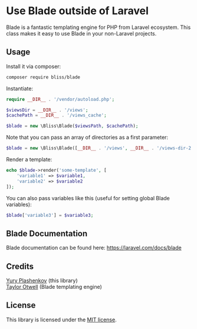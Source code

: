 # Use Blade outside of Laravel

Blade is a fantastic templating engine for PHP from Laravel ecosystem.
This class makes it easy to use Blade in your non-Laravel projects.

## Usage

Install it via composer:

```bash
composer require bliss/blade
```

Instantiate:

```php
require __DIR__ . '/vendor/autoload.php';

$viewsDir = __DIR__ . '/views';
$cachePath = __DIR__ . '/views_cache';

$blade = new \Bliss\Blade($viewsPath, $cachePath);
```

Note that you can pass an array of directories as a first parameter:

```php
$blade = new \Bliss\Blade([__DIR__ . '/views', __DIR__ . '/views-dir-2'], $cachePath);
```

Render a template:

```php
echo $blade->render('some-template', [
    'variable1' => $variable1,
    'variable2' => $variable2
]);
```

You can also pass variables like this (useful for setting global Blade variables):

```php
$blade['variable3'] = $variable3;
```

## Blade Documentation

Blade documentation can be found here: https://laravel.com/docs/blade

## Credits

[Yury Plashenkov](https://yuryplashenkov.com) (this library)  
[Taylor Otwell](https://github.com/taylorotwell) (Blade templating engine)

## License

This library is licensed under the [MIT license](LICENSE.md).
